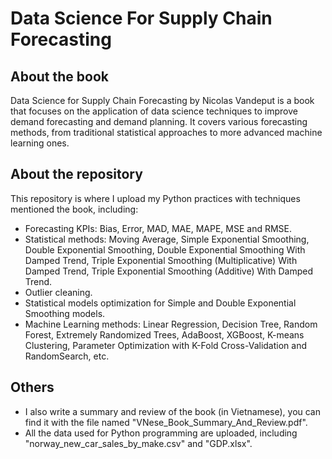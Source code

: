 # Data Science For Supply Chain Forecasting

## About the book
Data Science for Supply Chain Forecasting by Nicolas Vandeput is a book that focuses on the application of data science techniques to improve demand forecasting and demand planning. It covers various forecasting methods, from traditional statistical approaches to more advanced machine learning ones.

## About the repository
This repository is where I upload my Python practices with techniques mentioned the book, including:
- Forecasting KPIs: Bias, Error, MAD, MAE, MAPE, MSE and RMSE.
- Statistical methods: Moving Average, Simple Exponential Smoothing, Double Exponential Smoothing, Double Exponential Smoothing With Damped Trend, Triple Exponential Smoothing (Multiplicative) With Damped Trend, Triple Exponential Smoothing (Additive) With Damped Trend.
- Outlier cleaning.
- Statistical models optimization for Simple and Double Exponential Smoothing models.
- Machine Learning methods: Linear Regression, Decision Tree, Random Forest, Extremely Randomized Trees, AdaBoost, XGBoost, K-means Clustering, Parameter Optimization with K-Fold Cross-Validation and RandomSearch, etc.

## Others
- I also write a summary and review of the book (in Vietnamese), you can find it with the file named "VNese_Book_Summary_And_Review.pdf".
- All the data used for Python programming are uploaded, including "norway_new_car_sales_by_make.csv" and "GDP.xlsx".
